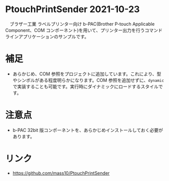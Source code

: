 # PtouchPrintSender 2021-10-23
　ブラザー工業 ラベルプリンター向け b-PAC(Brother P-touch Applicable Component、COM コンポーネント)を用いて、プリンター出力を行うコマンドラインアプリケーションのサンプルです。
 
# 補足
* あらかじめ、COM 参照をプロジェクトに追加しています。これにより、型やシンボルがある程度明らかになります。COM 参照を追加せずに、`dynamic` で実装することも可能です。実行時にダイナミックにロードするスタイルです。

# 注意点
* b-PAC 32bit 版コンポーネントを、あらかじめインストールしておく必要があります。

# リンク
* https://github.com/mass10/PtouchPrintSender
